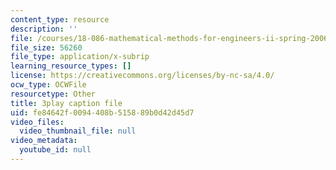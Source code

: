 ```yaml
---
content_type: resource
description: ''
file: /courses/18-086-mathematical-methods-for-engineers-ii-spring-2006/fe84642f0094408b515889b0d42d45d7_ByGXz_uHEdM.srt
file_size: 56260
file_type: application/x-subrip
learning_resource_types: []
license: https://creativecommons.org/licenses/by-nc-sa/4.0/
ocw_type: OCWFile
resourcetype: Other
title: 3play caption file
uid: fe84642f-0094-408b-5158-89b0d42d45d7
video_files:
  video_thumbnail_file: null
video_metadata:
  youtube_id: null
---
```

